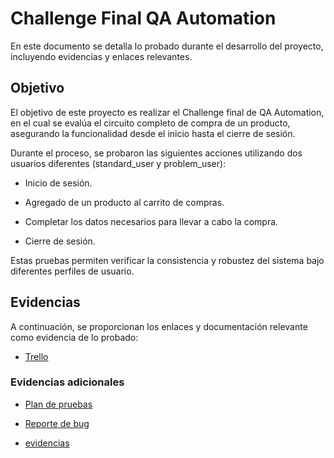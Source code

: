 
# Challenge Final QA Automation

En este documento se detalla lo probado durante el desarrollo del proyecto, incluyendo evidencias y enlaces relevantes.

## Objetivo
El objetivo de este proyecto es realizar el Challenge final de QA Automation, en el cual se evalúa el circuito completo de compra de un producto, asegurando la funcionalidad desde el inicio hasta el cierre de sesión.

Durante el proceso, se probaron las siguientes acciones utilizando dos usuarios diferentes (standard_user y problem_user):

- Inicio de sesión.

- Agregado de un producto al carrito de compras.

- Completar los datos necesarios para llevar a cabo la compra.

- Cierre de sesión.

Estas pruebas permiten verificar la consistencia y robustez del sistema bajo diferentes perfiles de usuario.

## Evidencias

A continuación, se proporcionan los enlaces y documentación relevante como evidencia de lo probado:

 - [Trello](https://trello.com/invite/b/675708e9709292fae31e6c84/ATTI1aaabf0d99ed323783bb4585c3b65ee802A76A0C/sauce-demo)

### Evidencias adicionales

 - [Plan de pruebas](https://docs.google.com/spreadsheets/d/1VFBj5I6HbX9rqIWRkK9a5fzmf9SjR3fJ3drab9QyaXw/edit?usp=drive_link)

 - [Reporte de bug](https://docs.google.com/document/d/18se_qFxhKkUzCb2lAdymZeobMTEeK2pk8mdXA2NMDGo/edit?usp=drive_link)

 - [evidencias](https://drive.google.com/drive/folders/1PJ82XqvSwtfdTHNU6TtlzAv0YDjl3lSe?usp=drive_link)



 